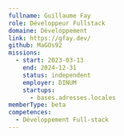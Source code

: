 ```yaml
---
fullname: Guillaume Fay
role: Développeur Fullstack
domaine: Développement
link: https://gfay.dev/
github: MaGOs92
missions:
  - start: 2023-03-13
    end: 2024-12-31
    status: independent
    employer: DINUM
    startups:
      - bases.adresses.locales
memberType: beta
competences:
  - Développement Full-stack
---
```

